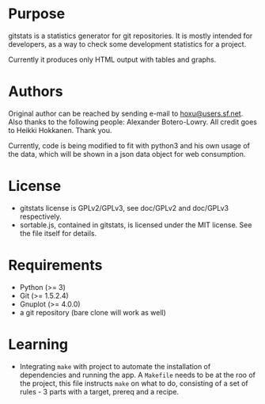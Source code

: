 Purpose
===========
gitstats is a statistics generator for git repositories.  It is mostly intended
for developers, as a way to check some development statistics for a project.

Currently it produces only HTML output with tables and graphs.

Authors
===========
Original author can be reached by sending e-mail to <hoxu@users.sf.net>. Also thanks to the following people: Alexander Botero-Lowry. All credit goes to Heikki Hokkanen. Thank you. 

Currently, code is being modified to fit with python3 and his own usage of the data, which will be shown in a json data object for web consumption. 

License
===========
* gitstats license is GPLv2/GPLv3, see doc/GPLv2 and doc/GPLv3 respectively.
* sortable.js, contained in gitstats, is licensed under the MIT license. See the
file itself for details.

Requirements
============
- Python (>= 3)
- Git (>= 1.5.2.4)
- Gnuplot (>= 4.0.0)
- a git repository (bare clone will work as well)


Learning
============
* Integrating `make` with project to automate the installation of dependencies and running the app. A `Makefile` needs to be at the roo of the project, this file instructs `make` on what to do, consisting of a set of rules - 3 parts with a target, prereq and a recipe. 
